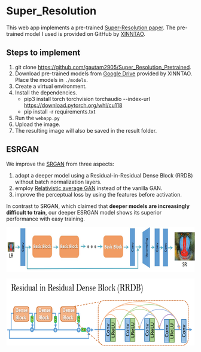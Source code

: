 # Super_Resolution

This web app implements a pre-trained [Super-Resolution paper](https://arxiv.org/pdf/2107.10833). The pre-trained model I used is provided on GitHub by [XINNTAO](https://github.com/xinntao/ESRGAN).

## Steps to implement
1. git clone https://github.com/gautam2905/Super_Resolution_Pretrained.
2. Download pre-trained models from [Google Drive](https://drive.google.com/drive/u/0/folders/17VYV_SoZZesU6mbxz2dMAIccSSlqLecY) provided by XINNTAO. Place the models in `./models`.
3. Create a virtual environment.
4. Install the dependencies.
    * pip3 install torch torchvision torchaudio --index-url https://download.pytorch.org/whl/cu118
    * pip install -r requirements.txt
5. Run the `webapp.py`
6. Upload the image.
7. The resulting image will also be saved in the result folder.

## ESRGAN
We improve the [SRGAN](https://arxiv.org/abs/1609.04802) from three aspects:
1. adopt a deeper model using a Residual-in-Residual Dense Block (RRDB) without batch normalization layers.
2. employ [Relativistic average GAN](https://ajolicoeur.wordpress.com/relativisticgan/) instead of the vanilla GAN.
3. improve the perceptual loss by using the features before activation.

In contrast to SRGAN, which claimed that **deeper models are increasingly difficult to train**, our deeper ESRGAN model shows its superior performance with easy training.

<p align="center">
  <img height="120" src="figures/architecture.jpg">
</p>
<p align="center">
  <img height="180" src="figures/RRDB.png">
</p>
